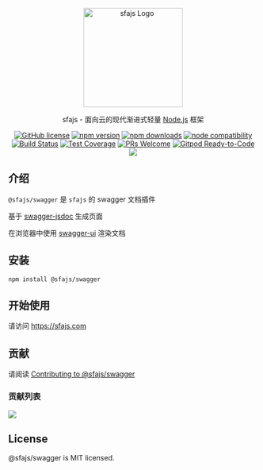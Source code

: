 <p align="center">
  <a href="https://sfajs.com/" target="blank"><img src="https://sfajs.com/images/logo.png" alt="sfajs Logo" width="200"/></a>
</p>

<p align="center">sfajs - 面向云的现代渐进式轻量 <a href="http://nodejs.org" target="_blank">Node.js</a> 框架</p>
<p align="center">
    <a href="https://github.com/sfajs/swagger/blob/main/LICENSE" target="_blank"><img src="https://img.shields.io/badge/license-MIT-blue.svg" alt="GitHub license" /></a>
    <a href=""><img src="https://img.shields.io/npm/v/@sfajs/swagger.svg" alt="npm version"></a>
    <a href=""><img src="https://badgen.net/npm/dt/@sfajs/swagger" alt="npm downloads"></a>
    <a href="https://nodejs.org/en/about/releases/"><img src="https://img.shields.io/node/v/vite.svg" alt="node compatibility"></a>
    <a href="#"><img src="https://github.com/sfajs/swagger/actions/workflows/test.yml/badge.svg?branch=main" alt="Build Status"></a>
    <a href="https://codecov.io/gh/sfajs/swagger/branch/main"><img src="https://img.shields.io/codecov/c/github/sfajs/swagger/main.svg" alt="Test Coverage"></a>
    <a href="https://github.com/sfajs/swagger/pulls"><img src="https://img.shields.io/badge/PRs-welcome-brightgreen.svg" alt="PRs Welcome"></a>
    <a href="https://gitpod.io/#https://github.com/sfajs/swagger"><img src="https://img.shields.io/badge/Gitpod-Ready--to--Code-blue?logo=gitpod" alt="Gitpod Ready-to-Code"></a>
    <a href="https://paypal.me/ihalwang" target="_blank"><img src="https://img.shields.io/badge/Donate-PayPal-ff3f59.svg"/></a>
</p>

## 介绍

`@sfajs/swagger` 是 `sfajs` 的 swagger 文档插件

基于 [swagger-jsdoc](https://github.com/Surnet/swagger-jsdoc) 生成页面

在浏览器中使用 [swagger-ui](https://github.com/swagger-api/swagger-ui) 渲染文档

## 安装

```
npm install @sfajs/swagger
```

## 开始使用

请访问 <https://sfajs.com>

## 贡献

请阅读 [Contributing to @sfajs/swagger](https://github.com/sfajs/swagger/blob/main/CONTRIBUTING.md)

### 贡献列表

<a href="https://github.com/sfajs/swagger/graphs/contributors">
  <img src="https://contrib.rocks/image?repo=sfajs/swagger" />
</a>

## License

@sfajs/swagger is MIT licensed.
